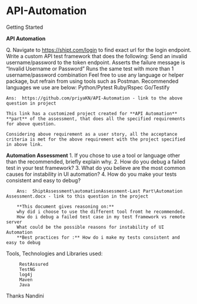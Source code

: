 # API-Automation

Getting Started

 **API Automation**
 
   Q. Navigate to https://shipt.com/login to find exact url for the login endpoint. Write a custom API
    test framework that does the following:
    Send an invalid username/password to the token endpoint.
    Asserts the failure message is “Invalid Username or Password”
    Runs the same test with more than 1 username/password combination
    Feel free to use any language or helper package, but refrain from using tools such as Postman.
    Recommended languages we use are below:
    Python/Pytest
    Ruby/Rspec
    Go/Testify
    
    Ans:  https://github.com/priyaKN/API-Automation - link to the above question in project
    
    This link has a customized project created for **API Automation** **part** of the assessment, that does all the specified requirements for above question. 
    
    Considering above requirement as a user story, all the acceptance criteria is met for the above requirement with the project specified in above link.
    
    
 **Automation Assessment**
        1. If you chose to use a tool or language other than the recommended, briefly explain why.
        2. How do you debug a failed test in your test framework?
        3. What do you believe are the most common causes for instability in UI automation?
        4. How do you make your tests consistent and easy to debug?
           
        Ans:  ShiptAssessment\automationAssessment-Last Part\Automation Assessment.docx - link to this question in the project
        
        **This document gives reasoning on:**
        why did i choose to use the different tool fromt he recommended. 
        How do i debug a failed test case in my test framework vs remote server
        What could be the possible reasons for instability of UI Automation
        **Best practices for :** How do i make my tests consistent and easy to debug
   
   
 Tools, Technologies and Libraries used:
        
         RestAssured
         TestNG
         log4j
         Maven
         Java
         
         
 Thanks
 Nandini